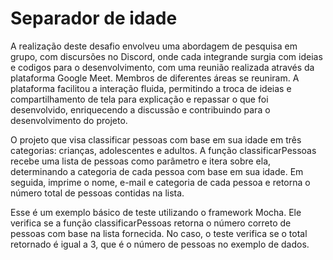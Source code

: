 
# Separador de idade


A realização deste desafio envolveu uma abordagem de pesquisa em grupo, com discursões no Discord, onde cada integrande surgia com ideias e codigos para o desenvolvimento, com uma reunião realizada através da plataforma Google Meet. Membros de diferentes áreas se reuniram. A plataforma facilitou a interação fluida, permitindo a troca de ideias e compartilhamento de tela para explicação e repassar o que foi desenvolvido, enriquecendo a discussão e contribuindo para o desenvolvimento do projeto. 

 O projeto que visa classificar pessoas com base em sua idade em três categorias: crianças, adolescentes e adultos. A função classificarPessoas recebe uma lista de pessoas como parâmetro e itera sobre ela, determinando a categoria de cada pessoa com base em sua idade. Em seguida, imprime o nome, e-mail e categoria de cada pessoa e retorna o número total de pessoas contidas na lista.
 
 
 Esse é um exemplo básico de teste utilizando o framework Mocha. Ele verifica se a função classificarPessoas retorna o número correto de pessoas com base na lista fornecida. No caso, o teste verifica se o total retornado é igual a 3, que é o número de pessoas no exemplo de dados.
